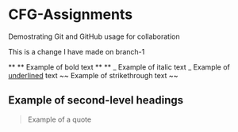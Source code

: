 # CFG-Assignments
Demostrating Git and GitHub usage for collaboration

This is a change I have made on branch-1

** ** Example of bold text ** **
_ Example of italic text _
Example of <ins>underlined</ins> text
~~ Example of strikethrough text ~~
## Example of second-level headings
> Example of a quote